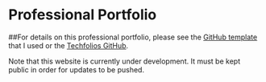 # Professional Portfolio

##For details on this professional portfolio, please see the [GitHub template](https://github.com/techfolios/template) that I used or the [Techfolios GitHub](https://techfolios.github.io). 

Note that this website is currently under development. It must be kept public in order for updates to be pushed.
